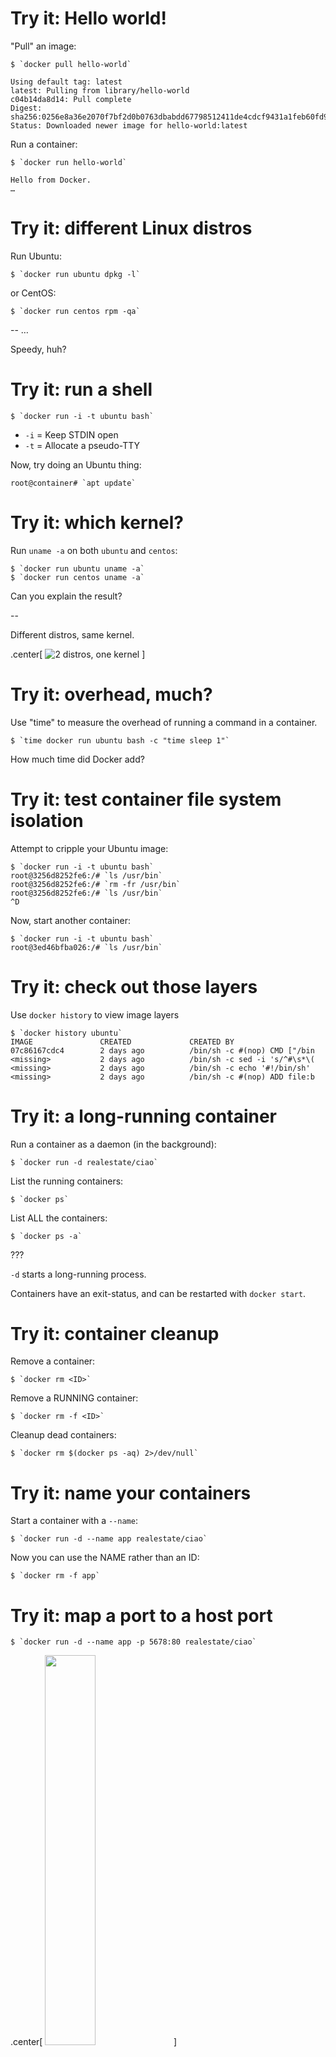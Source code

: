 # Try it: Hello world!

"Pull" an image:

```
$ `docker pull hello-world`

Using default tag: latest
latest: Pulling from library/hello-world
c04b14da8d14: Pull complete
Digest: sha256:0256e8a36e2070f7bf2d0b0763dbabdd67798512411de4cdcf9431a1feb60fd9
Status: Downloaded newer image for hello-world:latest
```

Run a container:

```
$ `docker run hello-world`

Hello from Docker.
…
```

# Try it: different Linux distros

Run Ubuntu:

```
$ `docker run ubuntu dpkg -l`
```

or CentOS:

```
$ `docker run centos rpm -qa`
```

--
…

Speedy, huh?

# Try it: run a shell

```
$ `docker run -i -t ubuntu bash`
```

* `-i` = Keep STDIN open
* `-t` = Allocate a pseudo-TTY

Now, try doing an Ubuntu thing:

```
root@container# `apt update`
```

# Try it: which kernel?

Run `uname -a` on both `ubuntu` and `centos`:

```
$ `docker run ubuntu uname -a`
$ `docker run centos uname -a`
```

Can you explain the result?

--

Different distros, same kernel.

.center[
![2 distros, one kernel](diagrams/two-distros-one-kernel.png)
]

# Try it: overhead, much?

Use "time" to measure the overhead of running a command in a container.

```
$ `time docker run ubuntu bash -c "time sleep 1"`
```

How much time did Docker add?

# Try it: test container file system isolation

Attempt to cripple your Ubuntu image:

```
$ `docker run -i -t ubuntu bash`
root@3256d8252fe6:/# `ls /usr/bin`
root@3256d8252fe6:/# `rm -fr /usr/bin`
root@3256d8252fe6:/# `ls /usr/bin`
^D
```

Now, start another container:

```
$ `docker run -i -t ubuntu bash`
root@3ed46bfba026:/# `ls /usr/bin`
```

# Try it: check out those layers

Use `docker history` to view image layers

```
$ `docker history ubuntu`
IMAGE               CREATED             CREATED BY
07c86167cdc4        2 days ago          /bin/sh -c #(nop) CMD ["/bin
<missing>           2 days ago          /bin/sh -c sed -i 's/^#\s*\(
<missing>           2 days ago          /bin/sh -c echo '#!/bin/sh'
<missing>           2 days ago          /bin/sh -c #(nop) ADD file:b

```

# Try it: a long-running container

Run a container as a daemon (in the background):

```
$ `docker run -d realestate/ciao`
```

List the running containers:

```
$ `docker ps`
```

List ALL the containers:

```
$ `docker ps -a`
```

???

`-d` starts a long-running process.

Containers have an exit-status, and can be restarted with `docker start`.

# Try it: container cleanup

Remove a container:

```
$ `docker rm <ID>`
```

Remove a RUNNING container:

```
$ `docker rm -f <ID>`
```

Cleanup dead containers:

```
$ `docker rm $(docker ps -aq) 2>/dev/null`
```

# Try it: name your containers

Start a container with a `--name`:

```
$ `docker run -d --name app realestate/ciao`
```

Now you can use the NAME rather than an ID:

```
$ `docker rm -f app`
```

# Try it: map a port to a host port

```
$ `docker run -d --name app -p 5678:80 realestate/ciao`
```

.center[
<img src="diagrams/ciao-explicit-port.png" width=40% />
]

```
$ `curl localhost:5678`
```

# Try it: use a random host port

If you don't specify a host port, Docker will choose one:

```
$ `docker run -d --name app -p 80 realestate/ciao`
```

.center[
<img src="diagrams/ciao-random-port.png" width=40% />
]

Use `docker port` to discover which one it chose:

```
$ `docker port app 80`
```

Hit it:

```
$ `curl $(docker port app 80)`
```

# Try it: logs

You can get the output using `docker logs`:

```
$ `docker logs app`
```

Again, with timestamps:

```
$ `docker logs --timestamps app`
```

or even follow along in real time:

```
$ `docker logs --follow --timestamps app`
```

# Try it: set environment variables

Assuming your application looks for environment variables, e.g.

```javascript
var MESSAGE = (process.env.MESSAGE || "Ciao mondo.");
```

You can set them to provide configuration:

```
$ `docker run -d --name app -p 5678:80 \`
  `-e MESSAGE='Hey, guys!' \`
  `realestate/ciao`
```

Test the result:

```
$ `curl localhost:5678`
```

# Try it: inter-container networking

Create a "network":

```
$ `docker network create shared`
$ `docker network ls`
```

Attach some containers:

```
$ `docker rm -f app proxy`
$ `docker run -d --net=shared --name app \`
  `realestate/ciao`
$ `docker run -d --net=shared --name proxy \`
  `-p 5678:80 \`
  `realestate/ciao-proxy`
```

```
$ `curl -si localhost:5678`
```

# Try it: explore the network

```
$ `docker network inspect shared`
```

.center[
<img src="diagrams/shared-network.png" width="60%" />
]

```
$ `docker run -it --rm --network shared busybox`
/ # `nslookup app`
```

# Try it: volume from host

Mount your home directory from the "host":

```
$ `docker run -it --rm -v $HOME:/myhome ubuntu bash`
root@c10a43c38793:/# `mount | grep home`
root@c10a43c38793:/# `cd /myhome; ls`
root@c10a43c38793:/# `echo HELLO FROM DOCKER > written-from-docker`
root@c10a43c38793:/# `exit`
$ `ls $HOME`
```

# Try it: named cache volume

```
$ `docker run -it --rm -v my-cache:/cache ubuntu bash`
root@c10a43c38793:/# `echo TESTING > /cache/test`
^D
```

Observe, volume created:

```
$ `docker volume ls`
```

Use it again:

```
$ `docker run -it --rm -v my-cache:/cache ubuntu bash`
root@f5be5dec8a5a:/# `ls /cache`
```

Clean up:

```
$ `docker volume rm my-cache`
```

# Try it: anonymous volume for extra writable space

```
$ `docker run -it --rm --read-only -v /scratch ubuntu`
root@c10a43c38793:/# `echo TESTING > /tmp/test`
root@c10a43c38793:/# `echo TESTING > /scratch/test`
```

.center[
<img src="diagrams/cow-vs-data-volume.png" width=60% />
]

Tip: read-only root volume is great for security!

# Try it: share a volume with another container

Create a container, with a volume:

```
$ `docker run -it --rm --name provider -v data:/published ubuntu`
root@118f38503653:/# `echo ohai > /published/stuff`
```

.center[
<img src="diagrams/shared-volume.png" width=80% />
]

Use the volume from a different container:

```
$ `docker run -it --rm --name consumer -v data:/provided:ro ubuntu`
root@d88a7a468b01:/# `cat /provided/stuff`
```

# Try it: list images

View images on your Docker host:

```
$ `docker images`
REPOSITORY   TAG          IMAGE ID       CREATED       SIZE
busybox      latest       e02e811dd08f   4 days ago    1.093 MB
debian       latest       ddf73f48a05d   2 weeks ago   123 MB
nginx        latest       ba6bed934df2   2 weeks ago   181.4 MB
ruby         2.3-alpine   2467a614f30b   2 weeks ago   125.8 MB
...
ubuntu       14.04        f2d8ce9fa988   2 weeks ago   187.9 MB
ubuntu       16.04        45bc58500fa3   3 weeks ago   126.9 MB
ubuntu       latest       45bc58500fa3   3 weeks ago   126.9 MB
ubuntu       <none>       45bc58500fa3   3 weeks ago   126.9 MB
```

--

View images in the `ubuntu` repository:

```
$ `docker images ubuntu`
```

# Try it: use an image tag

Image repositories can contain multiple images, identified by tag:

.center[
`<REPOSITORY>[:<TAG>]`
]

Run different versions of Ruby:

```
$ `docker run ruby:2.3 ruby --version`
$ `docker run ruby:2.4 ruby --version`
```

--

By convention, there's usually a `latest` tag:

```
$ `docker run ruby:latest ruby --version`
```

which is the default:

```
$ `docker run ruby ruby --version`
```

# Try it: stable image references

Image can also be addressed with immutable digests:

.center[
`<REPOSITORY>[@<DIGEST>]`
]

```
$ `docker pull ruby:2.4 | grep Digest`
```

Use the digest:

```
$ `docker run ruby@sha256:ec92755b46504ec2d27d8a2887d080ca9ef799dfe7c010b7019b2165f875c738 \`
  `ruby --version`
```

Or, a different (older) one:

```
$ `docker run ruby@sha256:450ce48d8021d33c306168654256b9c960711e6c02991f270d55488caf860410 \`
  `ruby --version`
```

# Try it: non-standard namespace

Repositories can have an optional namespace:

.center[
`[<NAMESPACE>/]<REPOSITORY>`
]

Use a community image:

```
$ `docker run -it supertest2014/nyan`
```

# Try it: build an image, the hard way

Install some software in an `ubuntu` container:

```
$ `docker run -it ubuntu bash`
root@f55393e5dc31:/# `apt-get update && apt-get install -y curl`
…
root@f55393e5dc31:/# `exit`
```

Now, `commit` that container to create an image:

```
$ `container=$(docker ps -lq)`
$ `image=$(docker commit $container)`
```

Try it out:

```
$ `docker run ubuntu curl http://example.com`
$ `docker run $image curl http://example.com`
```

# Try it: name your image

Attach a tag to an existing image:

```
$ `docker tag $image curly`
```

Or, when making it:

```
$ `docker commit $container curly`
```

For later use:

```
$ `docker run curly curl http://example.com`
```


# Try it: build an image, the easy way

Use a `Dockerfile`:

```
FROM ubuntu
RUN apt-get update && apt-get install -y curl
```

to build an image:

```
$ `docker build exercises/ubuntu-with-curl`
Sending build context to Docker daemon 2.048 kB
Step 1 : FROM ubuntu
 ---> 07c86167cdc4
Step 2 : RUN apt-get update && apt-get install -y curl
 ---> Running in 51bf195331b7
Ign http://archive.ubuntu.com trusty InRelease
Get:1 http://archive.ubuntu.com trusty-updates InRelease [64.4 kB]
…
 ---> 70b42c74bb66
Removing intermediate container 51bf195331b7
Successfully built 70b42c74bb66
```

# Try it: leverage the "build cache"

Use the recipe provided:

```
FROM node:6.2.2

COPY package.json /app/
WORKDIR /app
RUN npm install
COPY index.js /app/

ENV PORT 80
CMD ["node", "/app/index.js"]
```

to build an image:

```
$ `docker build -t ciao exercises/ciao`
```

# Try it: invalidate the "build cache"

Build it again:

```
$ `docker build -t ciao exercises/ciao`
```

Faster, eh? Observe: "Using cache".

--

Now try this:

* Edit `exercises/ciao/index.js`, changing the default MESSAGE from "Ciao mondo" to something else, then build again. What happens at "Step 5"?

--

* Make a change to `exercises/ciao/package.json`, and build again. What happens at "Step 4"?

# Try it: push an image to Docker Hub

Authenticate to Docker Hub:

```
$ `docker login`
```

"Tag" an image into _your_ namespace:

```
$ `docker tag ciao YOURNAMEHERE/ciao`
```

Now you can push it:

```
$ `docker push YOURNAMEHERE/ciao`
```

# Try it: pull an image someone else pushed

Talk to the esteemed colleague next to you, and ask them
for their Docker Hub username.  Then, you shoud be able to
fetch the image _they_ pushed.

```
$ `docker pull YOURNEIGHBOUR/ciao`
```

# Try it: docker-compose

Given YAML config file:

```
version: '3'

services:

  app:
    image: realestate/ciao

  proxy:
    image: realestate/ciao-proxy
    depends_on:
      - app
    environment:
      BACKEND: app
    ports:
      - 5678:80
```

You can start the containers with:

```
$ `cd exercises/composed/basic`
$ `docker-compose up`
```

# Try it: under the covers of compose

In a different window, generate some traffic:

```
$ `curl localhost:5678`
```

What containers are running?

```
$ `docker ps`
$ `cd exercises/composed/basic`
$ `docker-compose ps`
```

How about networking?

```
$ `docker inspect basic_app_1 \`
  `| jq '.[0].NetworkSettings.Networks'`
```

Take it all down:

```
$ `docker-compose down`
```

# Try it: get compose to build your images

```
version: '3'

services:

  app:
    `build: ../../ciao`

  proxy:
    `build: ../../ciao-proxy`
    depends_on:
      - app
    environment:
      BACKEND: app:80
    ports:
      - 5678:80
```
--

```
$ `cd exercises/composed/autobuilt`
$ `docker-compose up`
```

# Try it: add a "client" container

```
version: '3'

services:
  app: ...
  proxy: ...

  client:
    build: ../../ubuntu-with-curl
    depends_on:
      - proxy
    command: sh -c "while true; do curl http://proxy; sleep 1; done"
```

```
$ `cd exercises/composed/with-curl`
$ `docker-compose up`
```

(Press Ctrl-C to tear everything down.)

# Try it: docker-compose run

Try "running" a "client" container:

```
$ `docker-compose run --rm client`
```

Or, go interactive:

```
$ `docker-compose run --rm client bash`
root@ebb0d01e63b0:/# `curl -i app`
root@ebb0d01e63b0:/# `curl -i proxy`
```

# Try it: sharing a volume

```
version: '3'

volumes:
  shared: {}

services:

  producer:
    image: busybox
    volumes:
      - shared:/out
    command: sh -c "while true; do date; sleep 1; done > /out/dates"

  consumer:
    image: ubuntu:14.04
    depends_on:
      - producer
    volumes:
      - shared:/data
    command: tail -f /data/dates
```

```
$ `cd exercises/composed/sharing`
$ `docker-compose up`
```

# Try it: Python and Redis and .Net and PostgreSQL and Node.js

```
$ `cd exercises/example-voting-app`
$ `docker-compose up`
```

.center[
<img src="exercises/example-voting-app/architecture.png" width="75%"/>
]

# Try it: Python and Redis and .Net and PostgreSQL and Node.js

Once it's started running ...

* voting-app at <a href="http://localhost:5000" target="vote">http://localhost:5000</a>
* result-app at <a href="http://localhost:5001" target="results">http://localhost:5001</a>

When you're done, clean up:

```
$ `^C`
$ `docker-compose down`
```

